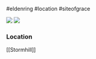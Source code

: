 #eldenring #location #siteofgrace 

![](https://eldenring.wiki.fextralife.com/file/Elden-Ring/scavangers-shack-location-elden-ring-wiki-guide.jpg) ![](https://eldenring.wiki.fextralife.com/file/Elden-Ring/stormhill_shack_location_map_elden_ring_wiki_guide_600px.jpg)
### Location
[[Stormhill]]